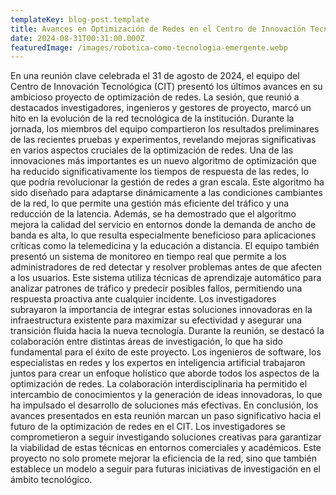 ```yaml
---
templateKey: blog-post.template
title: Avances en Optimización de Redes en el Centro de Innovación Tecnológica
date: 2024-08-31T00:31:00.000Z
featuredImage: /images/robotica-como-tecnologia-emergente.webp
---
```

<!--StartFragment-->

En una reunión clave celebrada el 31 de agosto de 2024, el equipo del Centro de Innovación Tecnológica (CIT) presentó los últimos avances en su ambicioso proyecto de optimización de redes. La sesión, que reunió a destacados investigadores, ingenieros y gestores de proyecto, marcó un hito en la evolución de la red tecnológica de la institución. Durante la jornada, los miembros del equipo compartieron los resultados preliminares de las recientes pruebas y experimentos, revelando mejoras significativas en varios aspectos cruciales de la optimización de redes. Una de las innovaciones más importantes es un nuevo algoritmo de optimización que ha reducido significativamente los tiempos de respuesta de las redes, lo que podría revolucionar la gestión de redes a gran escala. Este algoritmo ha sido diseñado para adaptarse dinámicamente a las condiciones cambiantes de la red, lo que permite una gestión más eficiente del tráfico y una reducción de la latencia. Además, se ha demostrado que el algoritmo mejora la calidad del servicio en entornos donde la demanda de ancho de banda es alta, lo que resulta especialmente beneficioso para aplicaciones críticas como la telemedicina y la educación a distancia. El equipo también presentó un sistema de monitoreo en tiempo real que permite a los administradores de red detectar y resolver problemas antes de que afecten a los usuarios. Este sistema utiliza técnicas de aprendizaje automático para analizar patrones de tráfico y predecir posibles fallos, permitiendo una respuesta proactiva ante cualquier incidente. Los investigadores subrayaron la importancia de integrar estas soluciones innovadoras en la infraestructura existente para maximizar su efectividad y asegurar una transición fluida hacia la nueva tecnología. Durante la reunión, se destacó la colaboración entre distintas áreas de investigación, lo que ha sido fundamental para el éxito de este proyecto. Los ingenieros de software, los especialistas en redes y los expertos en inteligencia artificial trabajaron juntos para crear un enfoque holístico que aborde todos los aspectos de la optimización de redes. La colaboración interdisciplinaria ha permitido el intercambio de conocimientos y la generación de ideas innovadoras, lo que ha impulsado el desarrollo de soluciones más efectivas. En conclusión, los avances presentados en esta reunión marcan un paso significativo hacia el futuro de la optimización de redes en el CIT. Los investigadores se comprometieron a seguir investigando soluciones creativas para garantizar la viabilidad de estas técnicas en entornos comerciales y académicos. Este proyecto no solo promete mejorar la eficiencia de la red, sino que también establece un modelo a seguir para futuras iniciativas de investigación en el ámbito tecnológico.

<!--EndFragment-->